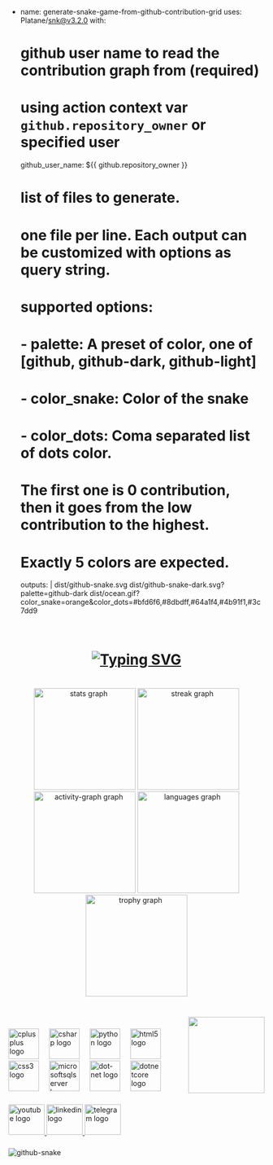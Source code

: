 - name: generate-snake-game-from-github-contribution-grid
  uses: Platane/snk@v3.2.0
  with:
    # github user name to read the contribution graph from (**required**)
    # using action context var `github.repository_owner` or specified user
    github_user_name: ${{ github.repository_owner }}

    # list of files to generate.
    # one file per line. Each output can be customized with options as query string.
    #
    #  supported options:
    #  - palette:     A preset of color, one of [github, github-dark, github-light]
    #  - color_snake: Color of the snake
    #  - color_dots:  Coma separated list of dots color.
    #                 The first one is 0 contribution, then it goes from the low contribution to the highest.
    #                 Exactly 5 colors are expected.
    outputs: |
      dist/github-snake.svg
      dist/github-snake-dark.svg?palette=github-dark
      dist/ocean.gif?color_snake=orange&color_dots=#bfd6f6,#8dbdff,#64a1f4,#4b91f1,#3c7dd9
<br clear="both">

<h1 align="center">
<a href="https://git.io/typing-svg"><img src="https://readme-typing-svg.demolab.com?font=Fira+Code&weight=700&size=35&duration=4500&pause=1000&color=FE428E&center=true&vCenter=true&width=490&lines=I'm+Mohamed+Nabil;Software+Engineer+;Backend+.NET+developer" alt="Typing SVG" /></a>
</h1>

###

<br clear="both">

<div align="center">
  <img src="https://github-readme-stats.vercel.app/api?username=mnbil0680&hide_title=false&hide_rank=false&show_icons=true&include_all_commits=true&count_private=true&disable_animations=false&theme=radical&locale=en&hide_border=true" height="200" alt="stats graph"  />
  <img src="https://streak-stats.demolab.com?user=mnbil0680&locale=en&mode=daily&theme=radical&hide_border=true&border_radius=5&date_format=j%20M%5B%20Y%5D" height="200" alt="streak graph"  />
  <img src="https://github-readme-activity-graph.vercel.app/graph?username=mnbil0680&theme=redical&hide_border=true&area=true" height="200" alt="activity-graph graph"  />
  <img src="https://github-readme-stats.vercel.app/api/top-langs?username=mnbil0680&locale=en&hide_title=false&layout=compact&card_width=320&langs_count=4&theme=radical&hide_border=true" height="200" alt="languages graph"  />
  <img src="https://github-profile-trophy.vercel.app?username=mnbil0680&no-frame=true&no-bg=true&theme=radical" height="200" alt="trophy graph"  />
</div>

###

<br clear="both">

<img align="right" height="150" src="https://i.giphy.com/media/v1.Y2lkPTc5MGI3NjExeGF2a3AyODE4bjV4ajJrMm8xdm52OXc5enZ0bzRjeTkybXoya3JqNCZlcD12MV9pbnRlcm5hbF9naWZfYnlfaWQmY3Q9Zw/QDjpIL6oNCVZ4qzGs7/giphy.gif"  />

###

<div align="left">
  <img src="https://cdn.jsdelivr.net/gh/devicons/devicon/icons/cplusplus/cplusplus-original.svg" height="60" alt="cplusplus logo"  />
  <img width="12" />
  <img src="https://cdn.jsdelivr.net/gh/devicons/devicon/icons/csharp/csharp-original.svg" height="60" alt="csharp logo"  />
  <img width="12" />
  <img src="https://cdn.jsdelivr.net/gh/devicons/devicon/icons/python/python-original.svg" height="60" alt="python logo"  />
  <img width="12" />
  <img src="https://cdn.jsdelivr.net/gh/devicons/devicon/icons/html5/html5-original.svg" height="60" alt="html5 logo"  />
  <img width="12" />
  <img src="https://cdn.jsdelivr.net/gh/devicons/devicon/icons/css3/css3-original.svg" height="60" alt="css3 logo"  />
  <img width="12" />
  <img src="https://cdn.jsdelivr.net/gh/devicons/devicon/icons/microsoftsqlserver/microsoftsqlserver-plain-wordmark.svg" height="60" alt="microsoftsqlserver logo"  />
  <img width="12" />
  <img src="https://cdn.jsdelivr.net/gh/devicons/devicon/icons/dot-net/dot-net-plain-wordmark.svg" height="60" alt="dot-net logo"  />
  <img width="12" />
  <img src="https://cdn.jsdelivr.net/gh/devicons/devicon/icons/dotnetcore/dotnetcore-original.svg" height="60" alt="dotnetcore logo"  />
</div>

###

<div align="left">
  <a href="https://www.youtube.com/@mohamed_nabil23" target="_blank">
    <img src="https://raw.githubusercontent.com/maurodesouza/profile-readme-generator/master/src/assets/icons/social/youtube/default.svg" width="71" height="60" alt="youtube logo"  />
  </a>
  <a href="https://www.linkedin.com/in/mnbil0680" target="_blank">
    <img src="https://raw.githubusercontent.com/maurodesouza/profile-readme-generator/master/src/assets/icons/social/linkedin/default.svg" width="71" height="60" alt="linkedin logo"  />
  </a>
  <a href="https://t.me/mnbil0680" target="_blank">
    <img src="https://raw.githubusercontent.com/maurodesouza/profile-readme-generator/master/src/assets/icons/social/telegram/default.svg" width="71" height="60" alt="telegram logo"  />
  </a>
</div>

###

<picture>
  <source media="(prefers-color-scheme: dark)" srcset="github-snake-dark.svg" />
  <source media="(prefers-color-scheme: light)" srcset="github-snake.svg" />
  <img alt="github-snake" src="github-snake.svg" />
</picture>
